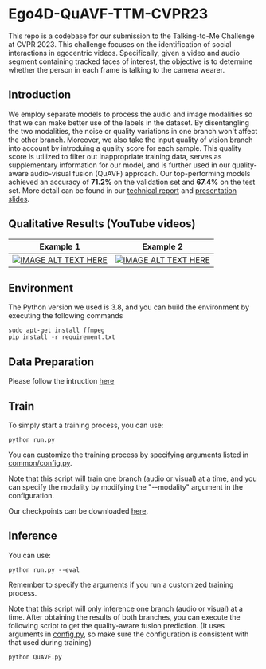 # Ego4D-QuAVF-TTM-CVPR23
This repo is a codebase for our submission to the Talking-to-Me Challenge at CVPR 2023. This challenge focuses on the identification of social interactions in egocentric videos. Specifically, given a video and audio segment containing tracked faces of interest, the objective is to determine whether the person in each frame is talking to the camera wearer.

## Introduction
We employ separate models to process the audio and image modalities so that we can make better use of the labels in the dataset. By disentangling the two modalities, the noise or quality variations in one branch won't affect the other branch. Moreover, we also take the input quality of vision branch into account by introduing a quality score for each sample. This quality score is utilized to filter out inappropriate training data, serves as supplementary information for our model, and is further used in our quality-aware audio-visual fusion (QuAVF) approach. Our top-performing models achieved an accuracy of **71.2%** on the validation set and **67.4%** on the test set. More detail can be found in our [technical report](https://arxiv.org/abs/2306.17404) and [presentation slides](https://docs.google.com/presentation/d/1GT2GNw-ibCZ3AudTXsJcynfv44FRKnD5/edit?usp=sharing&ouid=100014590329488978996&rtpof=true&sd=true).

## Qualitative Results (YouTube videos)
|Example 1|Example 2|
:--------:|:--------:
[![IMAGE ALT TEXT HERE](https://img.youtube.com/vi/UDtGi8Dm_vE/0.jpg)](https://www.youtube.com/watch?v=UDtGi8Dm_vE)|[![IMAGE ALT TEXT HERE](https://img.youtube.com/vi/AKgF48-VGD0/0.jpg)](https://www.youtube.com/watch?v=AKgF48-VGD0)

## Environment
The Python version we used is 3.8, and you can build the environment by executing the following commands
```
sudo apt-get install ffmpeg
pip install -r requirement.txt
```

## Data Preparation
Please follow the intruction [here](./data/README.md)

## Train
To simply start a training process, you can use:
```
python run.py
```
You can customize the training process by specifying arguments listed in [common/config.py](./common/config.py).

Note that this script will train one branch (audio or visual) at a time, and you can specify the modality by modifying the "--modality" argument in the configuration.

Our checkpoints can be downloaded [here](https://drive.google.com/drive/folders/1-QAYbkFh8XVp126rHoQcWBivX1b1M7_Y?usp=sharing).

## Inference
You can use:
```
python run.py --eval
```
Remember to specify the arguments if you run a customized training process.

Note that this script will only inference one branch (audio or visual) at a time. After obtaining the results of both branches, you can execute the following script to get the quality-aware fusion prediction. (It uses arguments in [config.py](./common/config.py), so make sure the configuration is consistent with that used during training)
```
python QuAVF.py
```
